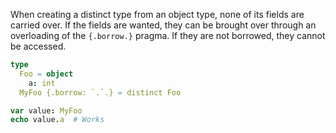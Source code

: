 When creating a distinct type from an object type, none of its fields are carried over. If the fields are wanted, they can be brought over through an overloading of the `{.borrow.}` pragma. If they are not borrowed, they cannot be accessed.
```nim
type
  Foo = object
    a: int
  MyFoo {.borrow: `.`.} = distinct Foo

var value: MyFoo
echo value.a  # Works
```